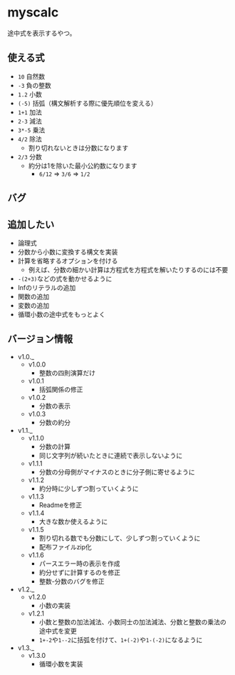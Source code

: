 
# myscalc

途中式を表示するやつ。

## 使える式
- `10` 自然数
- `-3` 負の整数
- `1.2` 小数
- `(-5)` 括弧（構文解析する際に優先順位を変える）
- `1+1` 加法
- `2-3` 減法
- `3*-5` 乗法
- `4/2` 除法
	- 割り切れないときは分数になります
- `2/3` 分数
	- 約分は1を除いた最小公約数になります
		- `6/12` => `3/6` => `1/2`

## バグ

## 追加したい
- 論理式
- 分数から小数に変換する構文を実装
- 計算を省略するオプションを付ける
	- 例えば、分数の細かい計算は方程式を方程式を解いたりするのには不要
- `-(2+3)`などの式を動かせるように
- Infのリテラルの追加
- 関数の追加
- 変数の追加
- 循環小数の途中式をもっとよく

## バージョン情報
- v1.0._
	- v1.0.0
		- 整数の四則演算だけ
	- v1.0.1
		- 括弧関係の修正
	- v1.0.2
		- 分数の表示
	- v1.0.3
		- 分数の約分
- v1.1._
	- v1.1.0
		- 分数の計算
		- 同じ文字列が続いたときに連続で表示しないように
	- v1.1.1
		- 分数の分母側がマイナスのときに分子側に寄せるように
	- v1.1.2
		- 約分時に少しずつ割っていくように
	- v1.1.3
		- Readmeを修正
	- v1.1.4
		- 大きな数か使えるように
	- v1.1.5
		- 割り切れる数でも分数にして、少しずつ割っていくように
		- 配布ファイルzip化
	- v1.1.6
		- パースエラー時の表示を作成
		- 約分せずに計算するのを修正
		- 整数-分数のバグを修正
- v1.2._
	- v1.2.0
		- 小数の実装
	- v1.2.1
		- 小数と整数の加法減法、小数同士の加法減法、分数と整数の乗法の途中式を変更
		- `1+-2`や`1--2`に括弧を付けて、`1+(-2)`や`1-(-2)`になるように
- v1.3._
	- v1.3.0
		- 循環小数を実装
